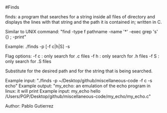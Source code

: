 #Finds 

finds: a program that searches for a string inside all 
files of directory and displays the lines with that string 
and the path it is contained in; written in C. 

Similar to UNIX command: "find -type f pathname -name '*' -exec grep 's' {} \; -print"

Example: ./finds -p <pathname> [-f c|h|S] -s <string> 

Flag options: 
	-f c : only search for .c files
	-f h : only search for .h files
	-f S : only search for .S files

Substitute <pathname> for the desired path and <string> for the string that is being 
searched. 

Example input:  "./finds -p ~/Desktop/github/miscellaneous-code -f c -s echo"
Example output: "my_echo: an emulation of the echo program in linux: it will print 
Example input: my_echo hello
/Users/PGP/Desktop/github/miscellaneous-code/my_echo/my_echo.c"

Author: Pablo Gutierrez